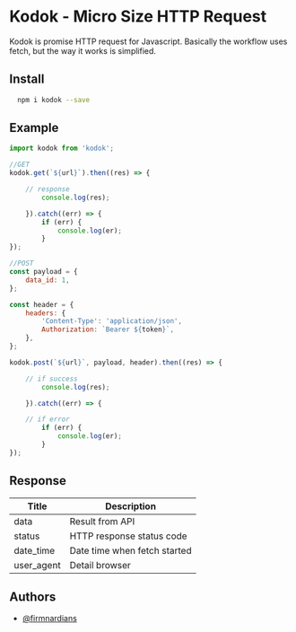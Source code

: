 # Kodok - Micro Size HTTP Request

Kodok is promise HTTP request for Javascript. Basically the workflow uses fetch, but the way it works is simplified.

## Install

```bash
  npm i kodok --save
```

## Example

```javascript
import kodok from 'kodok';

//GET
kodok.get(`${url}`).then((res) => {

    // response
		console.log(res);

	}).catch((err) => {
		if (err) {
			console.log(er);
		}
});

//POST
const payload = {
	data_id: 1,
};

const header = {
	headers: {
		'Content-Type': 'application/json',
		Authorization: `Bearer ${token}`,
	},
};

kodok.post(`${url}`, payload, header).then((res) => {

    // if success
		console.log(res);

	}).catch((err) => {

    // if error
		if (err) {
			console.log(er);
		}
});
```

## Response

| Title      | Description                  |
| ---------- | ---------------------------- |
| data       | Result from API              |
| status     | HTTP response status code    |
| date_time  | Date time when fetch started |
| user_agent | Detail browser               |

## Authors

-   [@firmnardians](https://github.com/firmnardians)
